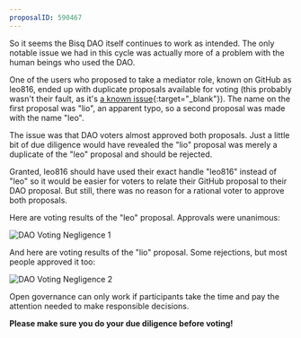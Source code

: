 ```yaml
---
proposalID: 590467
---
```


So it seems the Bisq DAO itself continues to work as intended. The only notable issue we had in this cycle was actually more of a problem with the human beings who used the DAO.

One of the users who proposed to take a mediator role, known on GitHub as leo816, ended up with duplicate proposals available for voting (this probably wasn't their fault, as it's [a known issue](https://github.com/bisq-network/bisq/issues/3270){:target="_blank"}). The name on the first proposal was "lio", an apparent typo, so a second proposal was made with the name "leo".

The issue was that DAO voters almost approved both proposals. Just a little bit of due diligence would have revealed the "lio" proposal was merely a duplicate of the "leo" proposal and should be rejected.

Granted, leo816 should have used their exact handle "leo816" instead of "leo" so it would be easier for voters to relate their GitHub proposal to their DAO proposal. But still, there was no reason for a rational voter to approve both proposals.

Here are voting results of the "leo" proposal. Approvals were unanimous:

![DAO Voting Negligence 1](/images/blog/dao-voting-negligence-1.png)

And here are voting results of the "lio" proposal. Some rejections, but most people approved it too:

![DAO Voting Negligence 2](/images/blog/dao-voting-negligence-2.png)

Open governance can only work if participants take the time and pay the attention needed to make responsible decisions.

**Please make sure you do your due diligence before voting!**
